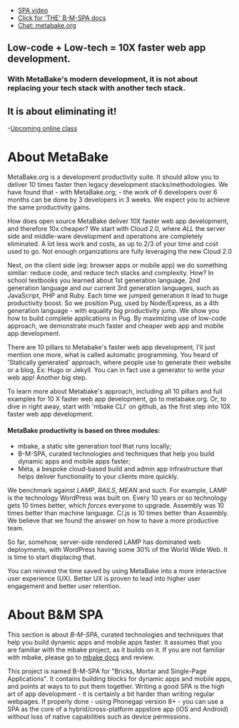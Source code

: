 - [SPA video](https://youtu.be/LHFjjDPlU3A)
- [Click for 'THE' B-M-SPA docs](http://doc.metabake.org/SPA/)
- [Chat: metabake.org ](http://chat.metabake.org)


## Low-code + Low-tech = 10X faster web app development.
### With MetaBake's modern development, it is not about replacing your tech stack with another tech stack.
## It is about eliminating it!


-[Upcoming online class](https://www.eventbrite.com/e/join-the-low-code-movement-develop-crud-faster-with-pug-riot-firebase-and-s3-tickets-48524849130)

# About MetaBake

MetaBake.org is a development productivity suite. It should allow you to deliver 10 times faster then legacy development stacks/methodologies. We have found that - with MetaBake.org; - the work of 6 developers over 6 months can be done by 3 developers in 3 weeks. We expect you to achieve the same productivity gains.

How does open source MetaBake deliver 10X faster web app development,
and therefore 10x cheaper? We start with Cloud 2.0, where *ALL* the
server side and middle-ware development and operations are completely
eliminated. A lot less work and costs, as up to 2/3 of your time and
cost used to go. Not enough organizations are fully leveraging the new
Cloud 2.0

Next, on the client side (eg: browser apps or mobile app) we do
something similar: reduce code, and reduce tech stacks and complexity.
How? In school textbooks you learned about 1st generation language, 2nd
generation language and our current 3rd generation languages, such as
JavaScript, PHP and Ruby. Each time we jumped generation it lead to huge
productivity boost. So we position Pug, used by Node/Express, as a 4th
generation language - with equality big productivity jump. We show you
how to build complete applications in Pug. By maximizing use of low-code
approach, we demonstrate much faster and cheaper web app and mobile app
development.

There are 10 pillars to Metabake's faster web app development, I'll just
mention one more, what is called  automatic programming. You heard of
'Statically generated' approach, where people use to generate their
website or a blog, Ex: Hugo or Jekyll. You can in fact use a generator
to write your web app! Another big step.

To learn more about Metabake's approach, including all 10 pillars and
full examples for 10 X faster web app development, go to metabake.org.
Or, to dive in right away, start with 'mbake CLI' on github, as the
first step into 10X faster web app development.


#### MetaBake productivity is based on three modules:

- mbake, a static site generation tool that runs locally;
- B-M-SPA, curated technologies and techniques that help you build dynamic apps and mobile apps faster;
- Meta, a bespoke cloud-based build and admin app infrastructure that helps deliver functionality to your clients more quickly.

We benchmark against _LAMP_, _RAILS_, _MEAN_ and such. For example, LAMP is the technology WordPress was built on. Every 10 years or so technology gets 10 times better, which *forces* everyone to upgrade. Assembly was 10 times better than machine language. C/.js is 10 times better than Assembly. We believe that we found the answer on how to have a more productive team.

So far, somehow, server-side rendered LAMP has dominated web deployments, with WordPress having some 30% of the World Wide Web. It is time to start displacing that.

You can reinvest the time saved by using MetaBake into a more interactive user experience (UX). Better UX is proven to lead into higher user engagement and better user retention.

# About B&M SPA

This section is about _B-M-SPA_, curated technologies and techniques that help you build dynamic apps and mobile apps faster. It assumes that you are familiar with the mbake project, as it builds on it. If you are not familiar with mbake, please go to [mbake docs](http://doc.metabake.org/mbake) and review.

This project is named B-M-SPA for "Bricks, Mortar and Single-Page Applications". It contains building blocks for dynamic apps and mobile apps, and points at ways to to put them together. Writing a good SPA is the high art of app development - it is certainly a bit harder than writing regular webpages. If properly done - using Phonegap version 8+ - you can use a SPA as the core of a hybrid/cross-platform appstore app (iOS and Android) without loss of native capabilities such as device permissions.
